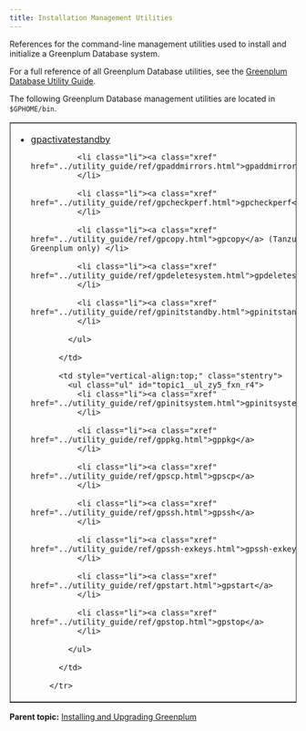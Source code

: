 ```yaml
---
title: Installation Management Utilities 
---
```


References for the command-line management utilities used to install and initialize a Greenplum Database system.

For a full reference of all Greenplum Database utilities, see the [Greenplum Database Utility Guide](../utility_guide/utility_guide.html).

The following Greenplum Database management utilities are located in `$GPHOME/bin`.

<table cellpadding="4" cellspacing="0" summary="" id="topic1__jn163810" border="1" class="simpletable"><col style="width:50%" /><col style="width:50%" /><thead></thead><tbody><tr class="strow">
          <td style="vertical-align:top;" class="stentry">
            <ul class="ul" id="topic1__ul_vsx_zwn_r4">
              <li class="li">
                <a class="xref" href="../utility_guide/ref/gpactivatestandby.html">gpactivatestandby</a>
              </li>

              <li class="li"><a class="xref" href="../utility_guide/ref/gpaddmirrors.html">gpaddmirrors</a>
              </li>

              <li class="li"><a class="xref" href="../utility_guide/ref/gpcheckperf.html">gpcheckperf</a>
              </li>

              <li class="li"><a class="xref" href="../utility_guide/ref/gpcopy.html">gpcopy</a> (Tanzu Greenplum only) </li>

              <li class="li"><a class="xref" href="../utility_guide/ref/gpdeletesystem.html">gpdeletesystem</a>
              </li>

              <li class="li"><a class="xref" href="../utility_guide/ref/gpinitstandby.html">gpinitstandby</a>
              </li>

            </ul>

          </td>

          <td style="vertical-align:top;" class="stentry">
            <ul class="ul" id="topic1__ul_zy5_fxn_r4">
              <li class="li"><a class="xref" href="../utility_guide/ref/gpinitsystem.html">gpinitsystem</a>
              </li>

              <li class="li"><a class="xref" href="../utility_guide/ref/gppkg.html">gppkg</a>
              </li>

              <li class="li"><a class="xref" href="../utility_guide/ref/gpscp.html">gpscp</a>
              </li>

              <li class="li"><a class="xref" href="../utility_guide/ref/gpssh.html">gpssh</a>
              </li>

              <li class="li"><a class="xref" href="../utility_guide/ref/gpssh-exkeys.html">gpssh-exkeys</a>
              </li>

              <li class="li"><a class="xref" href="../utility_guide/ref/gpstart.html">gpstart</a>
              </li>

              <li class="li"><a class="xref" href="../utility_guide/ref/gpstop.html">gpstop</a>
              </li>

            </ul>

          </td>

        </tr>
</tbody></table>

**Parent topic:** [Installing and Upgrading Greenplum](install_guide.html)

